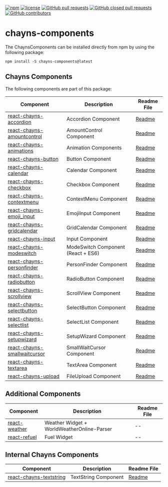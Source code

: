 [![npm](https://img.shields.io/npm/v/chayns-components.svg)](https://www.npmjs.com/package/chayns-components) 
[![license](https://img.shields.io/github/license/TobitSoftware/chayns-components.svg)](https://github.com/TobitSoftware/chayns-components/blob/master/LICENSE) 
[![GitHub pull requests](https://img.shields.io/github/issues-pr/TobitSoftware/chayns-components.svg)](https://github.com/TobitSoftware/chayns-components/pulls) 
[![GitHub closed pull requests](https://img.shields.io/github/issues-pr-closed-raw/TobitSoftware/chayns-components.svg)](https://github.com/TobitSoftware/chayns-components/pulls?q=is%3Apr+is%3Aclosed)
[![GitHub contributors](https://img.shields.io/github/contributors/TobitSoftware/chayns-components.svg)](https://github.com/TobitSoftware/chayns-components/graphs/contributors) 

# chayns-components

The ChaynsComponents can be installed directly from npm by using the following package:

    npm install -S chayns-components@latest


## Chayns Components
The following components are part of this package:

| Component                                                          | Description                                     | Readme File                                           |
|--------------------------------------------------------------------|-------------------------------------------------|-------------------------------------------------------|
| [react-chayns-accordion](/src/react-chayns-accordion/)             | Accordion Component                             | [Readme](/src/react-chayns-accordion/README.md)       |
| [react-chayns-amountcontrol](/src/react-chayns-amountcontrol/)     | AmountControl Component                         | [Readme](/src/react-chayns-amountcontrol/README.md)   |
| [react-chayns-animations](/src/react-chayns-animations/)           | Animation Components                            | [Readme](/src/react-chayns-animations/README.md)      |
| [react-chayns-button](/src/react-chayns-button/)                   | Button Component                                | [Readme](/src/react-chayns-button/README.md)          |
| [react-chayns-calendar](/src/react-chayns-calendar/)               | Calendar Component                              | [Readme](/src/react-chayns-calendar/README.md)        |
| [react-chayns-checkbox](/src/react-chayns-checkbox/)               | Checkbox Component                              | [Readme](/src/react-chayns-checkbox/README.md)        |
| [react-chayns-contextmenu](/src/react-chayns-contextmenu/)         | ContextMenu Component                           | [Readme](/src/react-chayns-contextmenu/README.md)     |
| [react-chayns-emoji_input](/src/react-chayns-emoji_input/)         | EmojiInput Component                            | [Readme](/src/react-chayns-emoji_input/README.md)     |
| [react-chayns-gridcalendar](/src/react-chayns-gridcalendar/)       | GridCalendar Component                          | [Readme](/src/react-chayns-gridcalendar/README.md)    |
| [react-chayns-input](/src/react-chayns-input/)                     | Input Component                                 | [Readme](/src/react-chayns-input/README.md)           |
| [react-chayns-modeswitch](/src/react-chayns-modeswitch/)           | ModeSwitch Component (React + ES6)              | [Readme](/src/react-chayns-modeswitch/README.md)      |
| [react-chayns-personfinder](/src/react-chayns-personfinder/)       | PersonFinder Component                          | [Readme](/src/react-chayns-personfinder/README.md)    |
| [react-chayns-radiobutton](/src/react-chayns-radiobutton/)         | RadioButton Component                           | [Readme](/src/react-chayns-radiobutton/README.md)     |
| [react-chayns-scrollview](/src/react-chayns-scrollview/)           | ScrollView Component                            | [Readme](/src/react-chayns-scrollview/README.md)      |
| [react-chayns-selectbutton](/src/react-chayns-selectbutton/)       | SelectButton Component                          | [Readme](/src/react-chayns-selectbutton/README.md)    |
| [react-chayns-selectlist](/src/react-chayns-selectlist/)           | SelectList Component                            | [Readme](/src/react-chayns-selectlist/README.md)      |
| [react-chayns-setupwizard](/src/react-chayns-setupwizard/)         | SetupWizard Component                           | [Readme](/src/react-chayns-setupwizard/README.md)     |
| [react-chayns-smallwaitcursor](/src/react-chayns-smallwaitcursor/) | SmallWaitCursor Component                       | [Readme](/src/react-chayns-smallwaitcursor/README.md) |
| [react-chayns-textarea](/src/react-chayns-textarea/)               | TextArea Component                              | [Readme](/src/react-chayns-textarea/README.md)        |
| [react-chayns-upload](/src/react-chayns-upload/)                   | FileUpload Component                            | [Readme](/src/react-chayns-upload/README.md)          |

## Additional Components

| Component   | Description                                                                                        | Readme File    |
|------------|-----------------------------------------------------------------------------------------------------|--------|
| [react-weather](/src/react-weather/) | Weather Widget + WorldWeatherOnline-Parser                                                 | -- |
| [react-refuel](/src/react-refuel/) | Fuel Widget                                                 | -- |


## Internal Chayns Components
| Component   | Description                                                                                        | Readme File    |
|-------------|----------------------------------------------------------------------------------------------------|----------------|
| [react-chayns-textstring](/src/react-chayns-textstring/) | TextString Component                                                 | [Readme](/src/react-chayns-textstring/README.md) |
